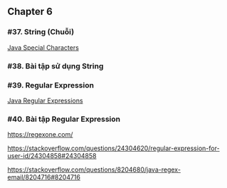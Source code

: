 ## Chapter 6

### #37. String (Chuỗi)

<a href="https://www.w3schools.com/java/java_strings_specchars.asp">Java Special Characters</a> <br>

### #38. Bài tập sử dụng String

### #39. Regular Expression

<a href="https://www.w3schools.com/java/java_regex.asp">Java Regular Expressions</a> <br>

### #40. Bài tập Regular Expression

https://regexone.com/ <br>

https://stackoverflow.com/questions/24304620/regular-expression-for-user-id/24304858#24304858 <br>

https://stackoverflow.com/questions/8204680/java-regex-email/8204716#8204716
